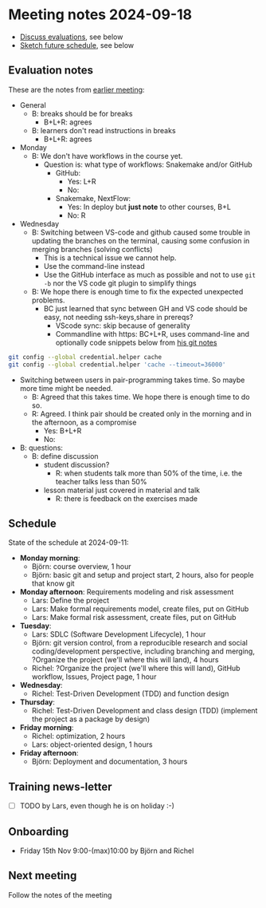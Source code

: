 # Meeting notes 2024-09-18

- [Discuss evaluations](https://github.com/UPPMAX/programming_formalisms/issues/44),
  see below
- [Sketch future schedule](https://github.com/UPPMAX/programming_formalisms/issues/45),
  see below

## Evaluation notes

These are the notes from [earlier meeting](20240911.md):

- General
    - B: breaks should be for breaks
        - B+L+R: agrees
    - B: learners don't read instructions in breaks
        - B+L+R: agrees
- Monday
    - B: We don't have workflows in the course yet.
        - Question is: what type of workflows: Snakemake and/or GitHub
            - GitHub:
                - Yes: L+R
                - No:
            - Snakemake, NextFlow:
                - Yes: In deploy but **just note** to other courses, B+L
                - No: R
- Wednesday
    - B: Switching between VS-code and github caused some trouble in updating the
    branches on the terminal, causing some confusion in merging branches (solving conflicts)
        - This is a technical issue we cannot help.
        - Use the command-line instead
        - Use the GitHub interface as much as possible and
       not to use `git -b` nor the VS code git plugin to simplify things
    - B: We hope there is enough time to fix the expected unexpected problems.
        - BC just learned that sync between GH and VS code should be easy,
      not needing ssh-keys,share in prereqs?
            - VScode sync: skip because of generality
            - Commandline with https: BC+L+R, uses command-line and optionally code snippets below from [his git notes](https://github.com/richelbilderbeek/git)

```bash
git config --global credential.helper cache
git config --global credential.helper 'cache --timeout=36000'
```

- Switching between users in pair-programming takes time. So maybe more time might be needed.
    - B: Agreed that this takes time. We hope there is enough time to do so.
    - R: Agreed. I think pair should be created only in the morning and in the afternoon,
    as a compromise
        - Yes: B+L+R
        - No:
- B: questions:
    - B: define discussion
        - student discussion?
            - R: when students talk more than 50% of the time,
            i.e. the teacher talks less than 50%
        - lesson material just covered in material and talk
            - R: there is feedback on the exercises made

## Schedule

State of the schedule at 2024-09-11:

- **Monday morning**:
    - Björn: course overview, 1 hour
    - Björn: basic git and setup and project start, 2 hours, also for people that know git
- **Monday afternoon**: Requirements modeling and risk assessment
    - Lars: Define the project
    - Lars: Make formal requirements model, create files, put on GitHub
    - Lars: Make formal risk assessment, create files, put on GitHub
- **Tuesday**:
    - Lars: SDLC (Software Development Lifecycle), 1 hour
    - Björn: git version control, from a reproducible research and social coding/development perspective, including branching and merging, ?Organize the project (we'll where this will land), 4 hours
    - Richel: ?Organize the project (we'll where this will land), GitHub workflow, Issues, Project page, 1 hour
- **Wednesday**:
    - Richel: Test-Driven Development (TDD) and function design
- **Thursday**:
    - Richel: Test-Driven Development and class design (TDD) (implement the project as a package by design)
- **Friday morning**:
    - Richel: optimization, 2 hours
    - Lars: object-oriented design, 1 hours
- **Friday afternoon**:
    - Björn: Deployment and documentation, 3 hours


## Training news-letter

- [ ] TODO by Lars, even though he is on holiday :-)

## Onboarding

- Friday 15th Nov 9:00-(max)10:00 by Björn and Richel

## Next meeting

Follow the notes of the meeting
